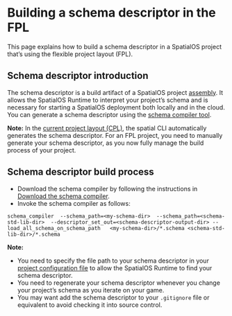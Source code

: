 # Building a schema descriptor in the FPL
This page explains how to build a schema descriptor in a SpatialOS project that’s using the flexible project layout (FPL).

## Schema descriptor introduction 
The schema descriptor is a build artifact of a SpatialOS project [assembly](https://docs.improbable.io/reference/13.6/shared/glossary#assembly). It allows the SpatialOS Runtime to interpret your project’s schema and is necessary for starting a SpatialOS deployment both locally and in the cloud. You can generate a schema descriptor using the [schema compiler tool](https://docs.improbable.io/reference/latest/shared/schema/introduction#using-the-schema-compiler-directly).

**Note:** In the [current project layout (CPL)](https://docs.improbable.io/reference/latest/shared/reference/project-structure), the spatial CLI automatically generates the schema descriptor. For an FPL project, you need to manually generate your schema descriptor, as you now fully manage the build process of your project.

## Schema descriptor build process
* Download the schema compiler by following the instructions in [Download the schema compiler](worker-build-process.md#download-the-schema-compiler).
* Invoke the schema compiler as follows:
```
schema_compiler  --schema_path=<my-schema-dir>  --schema_path=<schema-std-lib-dir>  --descriptor_set_out=<schema-descriptor-output-dir> --load_all_schema_on_schema_path   <my-schema-dir>/*.schema <schema-std-lib-dir>/*.schema
```

**Note:**
* You need to specify the file path to your schema descriptor in your [project configuration file](../reference/project-configuration.md) to allow the SpatialOS Runtime to find your schema descriptor.
* You need to regenerate your schema descriptor whenever you change your project’s schema as you iterate on your game. 
* You may want add the schema descriptor to your `.gitignore` file or equivalent to avoid checking it into source control.

